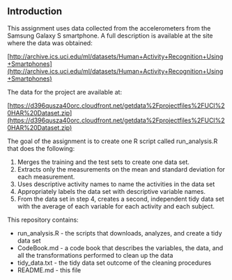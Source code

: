 ## Introduction

This assignment uses data collected from the accelerometers from the Samsung Galaxy S smartphone. A full description is available at the site where the data was obtained: 


[http://archive.ics.uci.edu/ml/datasets/Human+Activity+Recognition+Using+Smartphones](http://archive.ics.uci.edu/ml/datasets/Human+Activity+Recognition+Using+Smartphones)

The data for the project are available at:

[https://d396qusza40orc.cloudfront.net/getdata%2Fprojectfiles%2FUCI%20HAR%20Dataset.zip](https://d396qusza40orc.cloudfront.net/getdata%2Fprojectfiles%2FUCI%20HAR%20Dataset.zip)

The goal of the assignment is to create one R script called run_analysis.R that does the following:

1. Merges the training and the test sets to create one data set.
2. Extracts only the measurements on the mean and standard deviation for each measurement. 
3. Uses descriptive activity names to name the activities in the data set
4. Appropriately labels the data set with descriptive variable names. 
5. From the data set in step 4, creates a second, independent tidy data set with the average of each variable for each activity and each subject.

This repository contains:

* run_analysis.R - the scripts that downloads, analyzes, and create a tidy data set
* CodeBook.md - a code book that describes the variables, the data, and all the transformations performed to clean up the data
* tidy_data.txt - the tidy data set outcome of the cleaning procedures
* README.md - this file
